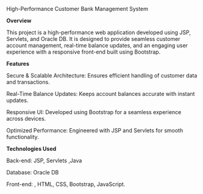 High-Performance Customer Bank Management System

**Overview**

This project is a high-performance web application developed using JSP, Servlets, and Oracle DB. It is designed to provide seamless customer account management, real-time balance updates, and an engaging user experience with a responsive front-end built using Bootstrap.

**Features**

Secure & Scalable Architecture: Ensures efficient handling of customer data and transactions.

Real-Time Balance Updates: Keeps account balances accurate with instant updates.

Responsive UI: Developed using Bootstrap for a seamless experience across devices.

Optimized Performance: Engineered with JSP and Servlets for smooth functionality.

**Technologies Used**

Back-end: JSP, Servlets ,Java

Database: Oracle DB

Front-end: , HTML, CSS, Bootstrap, JavaScript.
